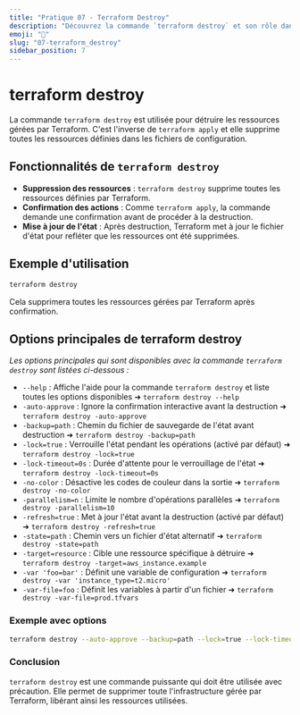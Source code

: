 ```yaml
---
title: "Pratique 07 - Terraform Destroy"
description: "Découvrez la commande `terraform destroy` et son rôle dans le workflow Terraform."
emoji: "🚀"
slug: "07-terraform_destroy"
sidebar_position: 7
---
```


# terraform destroy

La commande `terraform destroy` est utilisée pour détruire les ressources gérées par Terraform. C'est l'inverse de `terraform apply` et elle supprime toutes les ressources définies dans les fichiers de configuration.

## Fonctionnalités de `terraform destroy`

- **Suppression des ressources** : `terraform destroy` supprime toutes les ressources définies par Terraform.
- **Confirmation des actions** : Comme `terraform apply`, la commande demande une confirmation avant de procéder à la destruction.
- **Mise à jour de l'état** : Après destruction, Terraform met à jour le fichier d'état pour refléter que les ressources ont été supprimées.

## Exemple d'utilisation

```bash
terraform destroy
```

Cela supprimera toutes les ressources gérées par Terraform après confirmation.

## Options principales de terraform destroy
*Les options principales qui sont disponibles avec la commande `terraform destroy` sont listées ci-dessous :*

- `--help` : Affiche l'aide pour la commande `terraform destroy` et liste toutes les options disponibles ➜ `terraform destroy --help`
- `-auto-approve` : Ignore la confirmation interactive avant la destruction ➜ `terraform destroy -auto-approve`
- `-backup=path` : Chemin du fichier de sauvegarde de l'état avant destruction ➜ `terraform destroy -backup=path`
- `-lock=true` : Verrouille l'état pendant les opérations (activé par défaut) ➜ `terraform destroy -lock=true`
- `-lock-timeout=0s` : Durée d'attente pour le verrouillage de l'état ➜ `terraform destroy -lock-timeout=0s`
- `-no-color` : Désactive les codes de couleur dans la sortie ➜ `terraform destroy -no-color`
- `-parallelism=n` : Limite le nombre d'opérations parallèles ➜ `terraform destroy -parallelism=10`
- `-refresh=true` : Met à jour l'état avant la destruction (activé par défaut) ➜ `terraform destroy -refresh=true`
- `-state=path` : Chemin vers un fichier d'état alternatif ➜ `terraform destroy -state=path`
- `-target=resource` : Cible une ressource spécifique à détruire ➜ `terraform destroy -target=aws_instance.example`
- `-var 'foo=bar'` : Définit une variable de configuration ➜ `terraform destroy -var 'instance_type=t2.micro'`
- `-var-file=foo` : Définit les variables à partir d'un fichier ➜ `terraform destroy -var-file=prod.tfvars`

### Exemple avec options

```bash
terraform destroy --auto-approve --backup=path --lock=true --lock-timeout=0s --no-color --parallelism=10 --refresh=true --state=path --target=resource --var 'foo=bar' --var-file=foo
```

### Conclusion

`terraform destroy` est une commande puissante qui doit être utilisée avec précaution. Elle permet de supprimer toute l'infrastructure gérée par Terraform, libérant ainsi les ressources utilisées.
